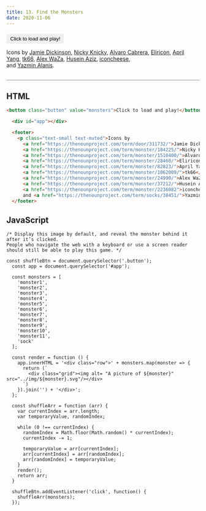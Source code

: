 ```yaml
---
title: 13. Find the Monsters
date: 2020-11-06
---
```


<div class="output-container">

  <style type="text/css">
    .row {
      display: grid;
      grid-template-columns: auto auto auto;
      text-align: center;
      padding: 20px;
      background-color: wheat;
    }

    .grid {
      min-height: 6em;
      padding: 1em;
    }

    img {
      height: 100%;
      width: 24%;
    }

    .button {
      border-color: white;
      outline: none;
      border: none;
      margin-top: 5px;
      padding: 5px 10px;
      border-radius: 3px;
      font-weight: 600px;
      cursor: pointer;
    }

    .button:focus {
      border: red;
      outline: none;
      box-shadow: 0 0 3px 1px #8e45ff;
    }

    .button:active {
      color: #8e45ff;
    }
  </style>

  <button class="button" value="monsters">Click to load and play!</button>

  <div id="app">
  </div>

  <footer>
    <p class="text-small text-muted">Icons by 
      <a href="https://thenounproject.com/term/door/311732/">Jamie Dickinson</a>, 
      <a href="https://thenounproject.com/term/monster/184225/">Nicky Knicky</a>, 
      <a href="https://thenounproject.com/term/monster/1510400/">Alvaro Cabrera</a>, 
      <a href="https://thenounproject.com/term/monster/28460/">Eliricon</a>, 
      <a href="https://thenounproject.com/term/monster/82823/">April Yang</a>, 
      <a href="https://thenounproject.com/term/monster/1062009/">tk66</a>, 
      <a href="https://thenounproject.com/term/monster/24990/">Alex WaZa</a>, 
      <a href="https://thenounproject.com/term/monster/37212/">Husein Aziz</a>, 
      <a href="https://thenounproject.com/term/monster/2236082">iconcheese</a>,<br/> 
      and <a href="https://thenounproject.com/term/socks/38451/">Yazmin Alanis</a>.</p>
  </footer>

  <script>
    const shuffleBtn = document.querySelector('.button');
    const app = document.querySelector('#app');

    const monsters = [
      'monster1',
      'monster2',
      'monster3',
      'monster4',
      'monster5',
      'monster6',
      'monster7',
      'monster8',
      'monster9',
      'monster10',
      'monster11',
      'sock'
    ];

    const render = function () {
      app.innerHTML = '<div class="row">' + monsters.map(monster => {
        return (`
          <div class="grid"><img alt= "A picture of ${monster}" src="../img/${monster}.svg"/></div>
        `)
      }).join('') + '</div>';
    };

    const shuffleArr = function (arr) {
      var currentIndex = arr.length;
      var temporaryValue, randomIndex;

      while (0 !== currentIndex) {
        randomIndex = Math.floor(Math.random() * currentIndex);
        currentIndex -= 1;

        temporaryValue = arr[currentIndex];
        arr[currentIndex] = arr[randomIndex];
        arr[randomIndex] = temporaryValue;
      }
      render();
      return arr;
    }

    shuffleBtn.addEventListener('click', function() {
      shuffleArr(monsters);
    });
  </script>

</div>

<div class="html-container" style="border-top: .5px solid grey; margin-top: 30px;">

## HTML

```HTML
<button class="button" value="monsters">Click to load and play!</button>

  <div id="app"></div>

  <footer>
    <p class="text-small text-muted">Icons by 
      <a href="https://thenounproject.com/term/door/311732/">Jamie Dickinson</a>, 
      <a href="https://thenounproject.com/term/monster/184225/">Nicky Knicky</a>, 
      <a href="https://thenounproject.com/term/monster/1510400/">Alvaro Cabrera</a>, 
      <a href="https://thenounproject.com/term/monster/28460/">Eliricon</a>, 
      <a href="https://thenounproject.com/term/monster/82823/">April Yang</a>, 
      <a href="https://thenounproject.com/term/monster/1062009/">tk66</a>, 
      <a href="https://thenounproject.com/term/monster/24990/">Alex WaZa</a>, 
      <a href="https://thenounproject.com/term/monster/37212/">Husein Aziz</a>, 
      <a href="https://thenounproject.com/term/monster/2236082">iconcheese</a>,<br/> 
      and <a href="https://thenounproject.com/term/socks/38451/">Yazmin Alanis</a>.</p>
  </footer>
```

</div>
<div class="js-container">

## JavaScript

```JS
/* Display this image by default, and reveal the monster behind it after it’s clicked. 
People who navigate the web with a keyboard or use a screen reader
should still be able to play this game. */

const shuffleBtn = document.querySelector('.button');
  const app = document.querySelector('#app');

  const monsters = [
    'monster1',
    'monster2',
    'monster3',
    'monster4',
    'monster5',
    'monster6',
    'monster7',
    'monster8',
    'monster9',
    'monster10',
    'monster11',
    'sock'
  ];

  const render = function () {
    app.innerHTML = '<div class="row">' + monsters.map(monster => {
      return (`
        <div class="grid"><img alt= "A picture of ${monster}" src="../img/${monster}.svg"/></div>
      `)
    }).join('') + '</div>';
  };

  const shuffleArr = function (arr) {
    var currentIndex = arr.length;
    var temporaryValue, randomIndex;

    while (0 !== currentIndex) {
      randomIndex = Math.floor(Math.random() * currentIndex);
      currentIndex -= 1;

      temporaryValue = arr[currentIndex];
      arr[currentIndex] = arr[randomIndex];
      arr[randomIndex] = temporaryValue;
    }
    render();
    return arr;
  }

  shuffleBtn.addEventListener('click', function() {
    shuffleArr(monsters);
  });

```

</div>
